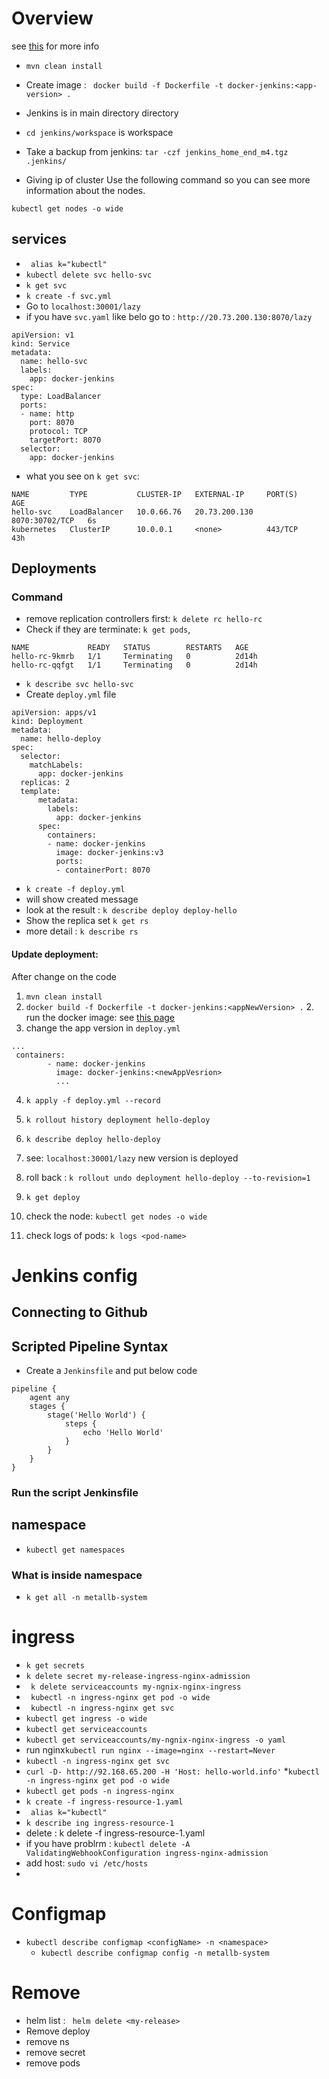 # Overview
see [this](https://gitlab.com/hhammidd/unit-test/-/wikis/CI-CD/Jenkins2) for more info
* `mvn clean install`
* Create image : ` docker build -f Dockerfile -t docker-jenkins:<app-version> .` 
* Jenkins is in main directory directory
* `cd jenkins/workspace` is workspace 
* Take a backup from jenkins:
`tar -czf jenkins_home_end_m4.tgz .jenkins/`

* Giving ip of cluster 
Use the following command so you can see more information about the nodes.

`kubectl get nodes -o wide`


## services
* ` alias k="kubectl"`
* `kubectl delete svc hello-svc`
* `k get svc`
* `k create -f svc.yml`
* Go to `localhost:30001/lazy`
* if you have `svc.yaml` like belo go to : `http://20.73.200.130:8070/lazy`
```
apiVersion: v1
kind: Service
metadata:
  name: hello-svc
  labels:
    app: docker-jenkins
spec:
  type: LoadBalancer
  ports:
  - name: http
    port: 8070
    protocol: TCP
    targetPort: 8070
  selector:
    app: docker-jenkins
```
* what you see on `k get svc`:
```
NAME         TYPE           CLUSTER-IP   EXTERNAL-IP     PORT(S)          AGE
hello-svc    LoadBalancer   10.0.66.76   20.73.200.130   8070:30702/TCP   6s
kubernetes   ClusterIP      10.0.0.1     <none>          443/TCP          43h

```

## Deployments
### Command
* remove replication controllers first: `k delete rc hello-rc`
* Check if they are terminate: `k get pods`,
```
NAME             READY   STATUS        RESTARTS   AGE
hello-rc-9kmrb   1/1     Terminating   0          2d14h
hello-rc-qqfgt   1/1     Terminating   0          2d14h

```
* `k describe svc hello-svc`
* Create `deploy.yml` file
```
apiVersion: apps/v1
kind: Deployment
metadata:
  name: hello-deploy
spec:
  selector:
    matchLabels:
      app: docker-jenkins
  replicas: 2
  template:
      metadata:
        labels:
          app: docker-jenkins
      spec:
        containers:
        - name: docker-jenkins
          image: docker-jenkins:v3
          ports:
          - containerPort: 8070

```
* `k create -f deploy.yml`
* will show created message 
* look at the result : `k describe deploy deploy-hello`
* Show the replica set `k get rs`
* more detail : `k describe rs`

#### Update deployment:
After change on the code
1. `mvn clean install`
2. `docker build -f Dockerfile -t docker-jenkins:<appNewVersion> .`
    2. run the docker image: see [this page](Docker/Overview)
3. change the app version in `deploy.yml`
```
...
 containers:
        - name: docker-jenkins
          image: docker-jenkins:<newAppVesrion>
          ...
```
4. `k apply -f deploy.yml --record`
5. ` k rollout history deployment hello-deploy `
6. `k describe deploy hello-deploy`
7. see: `localhost:30001/lazy` new version is deployed

8. roll back : `k rollout undo deployment hello-deploy --to-revision=1`
9. `k get deploy`
10. check the node: `kubectl get nodes -o wide`
11. check logs of pods: `k logs <pod-name>`

# Jenkins config
## Connecting to Github

## Scripted Pipeline Syntax
* Create a `Jenkinsfile` and put below code 
```
pipeline {
    agent any
    stages {
        stage('Hello World') {
            steps {
                echo 'Hello World'
            }
        }
    }
}
```

### Run the script Jenkinsfile

## namespace

* `kubectl get namespaces`
### What is inside namespace
* `k get all -n metallb-system`

# ingress
* `k get secrets`
* `k delete secret my-release-ingress-nginx-admission`
* ` k delete serviceaccounts my-ngnix-nginx-ingress`
* ` kubectl -n ingress-nginx get pod -o wide`
* ` kubectl -n ingress-nginx get svc`
* `kubectl get ingress -o wide`
* `kubectl get serviceaccounts `
* `kubectl get serviceaccounts/my-ngnix-nginx-ingress -o yaml   `
* run nginx` kubectl run nginx --image=nginx --restart=Never `
* `kubectl -n ingress-nginx get svc`
* `curl -D- http://92.168.65.200 -H 'Host: hello-world.info'`
*`kubectl -n ingress-nginx get pod -o wide`
* ` kubectl get pods -n ingress-nginx  `
* `k create -f ingress-resource-1.yaml`
* ` alias k="kubectl"`
* `k describe ing ingress-resource-1` 
* delete :  k delete -f ingress-resource-1.yaml
* if you have problrm : `kubectl delete -A ValidatingWebhookConfiguration ingress-nginx-admission`
* add host: `sudo vi /etc/hosts`
*        


# Configmap
* `kubectl describe configmap <configName> -n <namespace>`
    * `kubectl describe configmap config -n metallb-system`
    
    
# Remove
* helm list : ` helm delete <my-release>`
* Remove deploy
* remove ns
* remove secret
* remove pods

